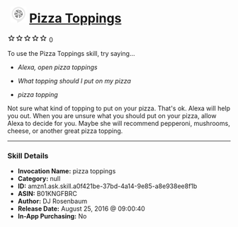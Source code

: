 # &nbsp;<img src="skill_icon" alt="Pizza Toppings icon" width="36"> [Pizza Toppings](http://alexa.amazon.com/#skills/amzn1.ask.skill.a0f421be-37bd-4a14-9e85-a8e938ee8f1b)
![0 stars](../../images/ic_star_border_black_18dp_1x.png)![0 stars](../../images/ic_star_border_black_18dp_1x.png)![0 stars](../../images/ic_star_border_black_18dp_1x.png)![0 stars](../../images/ic_star_border_black_18dp_1x.png)![0 stars](../../images/ic_star_border_black_18dp_1x.png) 0

To use the Pizza Toppings skill, try saying...

* *Alexa, open pizza toppings*

* *What topping should I put on my pizza*

* *pizza topping*

Not sure what kind of topping to put on your pizza. That's ok. Alexa will help you out. When you are unsure what you should put on your pizza, allow Alexa to decide for you. Maybe she will recommend pepperoni, mushrooms, cheese, or another great pizza topping.

***

### Skill Details

* **Invocation Name:** pizza toppings
* **Category:** null
* **ID:** amzn1.ask.skill.a0f421be-37bd-4a14-9e85-a8e938ee8f1b
* **ASIN:** B01KNGFBRC
* **Author:** DJ Rosenbaum
* **Release Date:** August 25, 2016 @ 09:00:40
* **In-App Purchasing:** No
